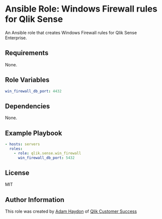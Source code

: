 Ansible Role: Windows Firewall rules for Qlik Sense
=========

An Ansible role that creates Windows Firewall rules for Qlik Sense Enterprise.

Requirements
------------

None.

Role Variables
--------------

```yaml
win_firewall_db_port: 4432
```

Dependencies
------------

None.

Example Playbook
----------------

```yaml
- hosts: servers
  roles:
    - role: qlik.sense.win_firewall
      win_firewall_db_port: 5432
```

License
-------

MIT

Author Information
------------------

This role was created by [Adam Haydon](https://github.com/ahaydon) of [Qlik Customer Success](https://github.com/QlikProfessionalServices)
